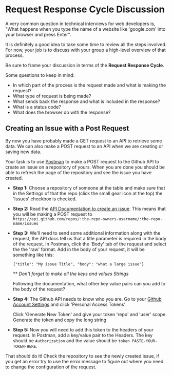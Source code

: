 # Request Response Cycle Discussion

A very common question in technical interviews for web developers is, "What happens when you type the name of a website like 'google.com' into your browser and press Enter".

It is definitely a good idea to take some time to review all the steps involved. For now, your job is to discuss with your group a high-level overview of that process.

Be sure to frame your discussion in terms of the **Request Response Cycle**.

Some questions to keep in mind:
- In which part of the process is the request made and what is making the request?
- What type of request is being made?
- What sends back the response and what is included in the response?
- What is a status code?
- What does the browser do with the response?

## Creating an Issue with a Post Request

By now you have probably made a GET request to an API to retrieve some data.  We can also make a POST request to an API when we are creating or saving new data.

Your task is to use [Postman](https://www.getpostman.com/) to make a POST request to the Github API to create an issue on a repository of yours. When you are done you should be able to refresh the page of the repository and see the issue you have created.

- **Step 1:** Choose a repository of someone at the table and make sure that in the Settings of that the repo (click the small gear icon at the top) the 'Issues' checkbox is checked.

- **Step 2:** Read the [API Documentation to create an issue](https://developer.github.com/v3/issues/#create-an-issue).  This means that you will be making a POST request to `https://api.github.com/repos/:the-repo-owners-username/:the-repo-name/issues`

- **Step 3:** We'll need to send some additional information along with the request, the API docs tell us that a title parameter is required in the body of the request.  In Postman, click the 'Body' tab of the request and select the the 'raw' format.  Add in the body of your request, it will be something like this:

  `{"title": "My issue Title", "body": "what a large issue"}`

  \*\* *Don't forget to make all the keys and values Strings*
  
  Following the documentation, what other key value pairs can you add to the body of the request?

- **Step 4:** The Github API needs to know who you are. Go to your [Github Account Settings](https://github.com/settings/profile) and click 'Personal Access Tokens'

  Click 'Generate New Token' and give your token 'repo' and 'user' scope. Generate the token and copy the long string

- **Step 5:** Now you will need to add this token to the headers of your request.  In Postman, add a key/value pair to the Headers. The key should be `Authorization` and the value should be `token PASTE-YOUR-TOKEN-HERE`.

That should do it! Check the repository to see the newly created issue, if you get an error try to use the error message to figure out where you need to change the configuration of the request.
